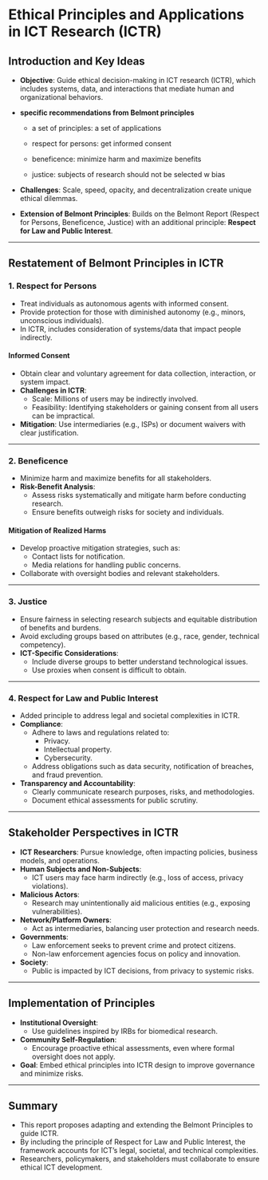 # Ethical Principles and Applications in ICT Research (ICTR)

## Introduction and Key Ideas
- **Objective**: Guide ethical decision-making in ICT research (ICTR), which includes systems, data, and interactions that mediate human and organizational behaviors.

- **specific recommendations from Belmont principles**
  - a set of principles: a set of applications

  - respect for persons: get informed consent

  - beneficence: minimize harm and maximize benefits

  - justice: subjects of research should not be selected w bias

- **Challenges**: Scale, speed, opacity, and decentralization create unique ethical dilemmas.

- **Extension of Belmont Principles**: Builds on the Belmont Report (Respect for Persons, Beneficence, Justice) with an additional principle: **Respect for Law and Public Interest**.

---

## Restatement of Belmont Principles in ICTR

### 1. Respect for Persons
- Treat individuals as autonomous agents with informed consent.
- Provide protection for those with diminished autonomy (e.g., minors, unconscious individuals).
- In ICTR, includes consideration of systems/data that impact people indirectly.

#### Informed Consent
- Obtain clear and voluntary agreement for data collection, interaction, or system impact.
- **Challenges in ICTR**:
  - Scale: Millions of users may be indirectly involved.
  - Feasibility: Identifying stakeholders or gaining consent from all users can be impractical.
- **Mitigation**: Use intermediaries (e.g., ISPs) or document waivers with clear justification.

---

### 2. Beneficence
- Minimize harm and maximize benefits for all stakeholders.
- **Risk-Benefit Analysis**:
  - Assess risks systematically and mitigate harm before conducting research.
  - Ensure benefits outweigh risks for society and individuals.

#### Mitigation of Realized Harms
- Develop proactive mitigation strategies, such as:
  - Contact lists for notification.
  - Media relations for handling public concerns.
- Collaborate with oversight bodies and relevant stakeholders.

---

### 3. Justice
- Ensure fairness in selecting research subjects and equitable distribution of benefits and burdens.
- Avoid excluding groups based on attributes (e.g., race, gender, technical competency).
- **ICT-Specific Considerations**:
  - Include diverse groups to better understand technological issues.
  - Use proxies when consent is difficult to obtain.

---

### 4. Respect for Law and Public Interest
- Added principle to address legal and societal complexities in ICTR.
- **Compliance**:
  - Adhere to laws and regulations related to:
    - Privacy.
    - Intellectual property.
    - Cybersecurity.
  - Address obligations such as data security, notification of breaches, and fraud prevention.
- **Transparency and Accountability**:
  - Clearly communicate research purposes, risks, and methodologies.
  - Document ethical assessments for public scrutiny.

---

## Stakeholder Perspectives in ICTR
- **ICT Researchers**: Pursue knowledge, often impacting policies, business models, and operations.
- **Human Subjects and Non-Subjects**:
  - ICT users may face harm indirectly (e.g., loss of access, privacy violations).
- **Malicious Actors**:
  - Research may unintentionally aid malicious entities (e.g., exposing vulnerabilities).
- **Network/Platform Owners**:
  - Act as intermediaries, balancing user protection and research needs.
- **Governments**:
  - Law enforcement seeks to prevent crime and protect citizens.
  - Non-law enforcement agencies focus on policy and innovation.
- **Society**:
  - Public is impacted by ICT decisions, from privacy to systemic risks.

---

## Implementation of Principles
- **Institutional Oversight**:
  - Use guidelines inspired by IRBs for biomedical research.
- **Community Self-Regulation**:
  - Encourage proactive ethical assessments, even where formal oversight does not apply.
- **Goal**: Embed ethical principles into ICTR design to improve governance and minimize risks.

---

## Summary
- This report proposes adapting and extending the Belmont Principles to guide ICTR.
- By including the principle of Respect for Law and Public Interest, the framework accounts for ICT’s legal, societal, and technical complexities.
- Researchers, policymakers, and stakeholders must collaborate to ensure ethical ICT development.
